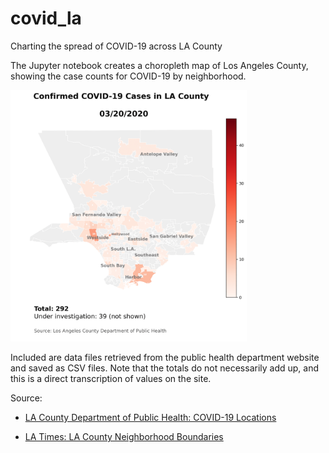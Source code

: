 # covid_la
Charting the spread of COVID-19 across LA County

The Jupyter notebook creates a choropleth map of Los Angeles County, showing the case counts for COVID-19 by neighborhood.

<img src="maps/covid_la.gif" alt="Map of COVID-19 cases in Los Angeles County" width="75%"/>

Included are data files retrieved from the public health department website and saved as CSV files.  Note that the totals do not necessarily add up, and this is a direct transcription of values on the site.

Source:
* [LA County Department of Public Health: COVID-19 Locations](http://publichealth.lacounty.gov/media/Coronavirus/locations.htm)

* [LA Times: LA County Neighborhood Boundaries](http://boundaries.latimes.com/set/la-county-neighborhoods-current/)
